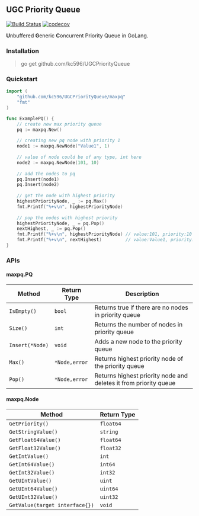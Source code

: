 ## UGC Priority Queue

[![Build Status](https://travis-ci.org/kc596/UGCPriorityQueue.svg?branch=master)](https://travis-ci.org/kc596/UGCPriorityQueue)
[![codecov](https://codecov.io/gh/kc596/UGCPriorityQueue/branch/master/graph/badge.svg?token=80KG51HA2Z)](undefined)


**U**nbuffered **G**eneric **C**oncurrent Priority Queue in GoLang.

### Installation

> go get github.com/kc596/UGCPriorityQueue

### Quickstart

```go
import (
	"github.com/kc596/UGCPriorityQueue/maxpq"
	"fmt"
)

func ExamplePQ() {
	// create new max priority queue
	pq := maxpq.New()
    
	// creating new pq node with priority 1
	node1 := maxpq.NewNode("Value1", 1)
    
	// value of node could be of any type, int here
	node2 := maxpq.NewNode(101, 10)
    
	// add the nodes to pq
	pq.Insert(node1)
	pq.Insert(node2)
    
	// get the node with highest priority
	highestPriorityNode, _ := pq.Max()
	fmt.Printf("%+v\n", highestPriorityNode)
    
	// pop the nodes with highest priority
	highestPriorityNode, _ = pq.Pop()
	nextHighest, _ := pq.Pop()
	fmt.Printf("%+v\n", highestPriorityNode) // value:101, priority:10
	fmt.Printf("%+v\n", nextHighest)         // value:Value1, priority:1
}
```

### APIs

#### maxpq.PQ
Method | Return Type | Description
---|---|---
`IsEmpty()`|`bool` | Returns true if there are no nodes in priority queue
`Size()` | `int` | Returns the number of nodes in priority queue
`Insert(*Node)` | `void` | Adds a new node to the priority queue
`Max()` | `*Node,error` | Returns highest priority node of the priority queue
`Pop()` | `*Node,error` | Returns highest priority node and deletes it from priority queue


#### maxpq.Node
Method | Return Type
---|---
`GetPriority()`|`float64`
`GetStringValue()` | `string`
`GetFloat64Value()` | `float64` 
`GetFloat32Value()`| `float32`
`GetIntValue()`| `int`
`GetInt64Value()`| `int64`
`GetInt32Value()`| `int32`
`GetUIntValue()`| `uint`
`GetUInt64Value()`| `uint64`
`GetUInt32Value()`| `uint32`
`GetValue(target interface{})` | `void`


 